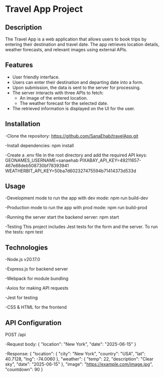 # Travel App Project

## Description
The Travel App is a web application that allows users to book trips by entering their destination and travel date. The app retrieves location details, weather forecasts, and relevant images using external APIs.

## Features
- User friendly interface.
- Users can enter their destination and departing date into a form.
- Upon submission, the data is sent to the server for processing.
- The server interacts with three APIs to fetch:
  - An image of the entered location.
  - The weather forecast for the selected date.
- The retrieved information is displayed on the UI for the user.

## Installation
-Clone the repository:
  https://github.com/SanaEhab/travelApp.git

-Install dependencies: 
  npm install

-Create a .env file in the root directory and add the required API keys:
  GEONAMES_USERNAME=sanaehab
  PIXABAY_API_KEY=49211657-467e88deb508730bf78393941
  WEATHERBIT_API_KEY=50ba7d602327475594b71414373d533d

## Usage
-Development mode
  to run the app with dev mode:
  npm run build-dev

-Production mode
  to run the app with prod mode:
  npm run build-prod

-Running the server
  start the backend server:
  npm start

-Testing
  This project includes Jest tests for the form and the server.
  To run the tests:
  npm test

## Technologies
-Node.js v20.17.0

-Express.js for backend server

-Webpack for module bundling

-Axios for making API requests

-Jest for testing

-CSS & HTML for the frontend

## API Configuration
POST /api

-Request body:
  {
  "location": "New York",
  "date": "2025-06-15"
  }

-Response:
  {
  "location": { "city": "New York", "country": "USA", "lat": 40.7128, "lng": -74.0060 },
  "weather": { "temp": 22, "description": "Clear sky", "date": "2025-06-15" },
  "image": "https://example.com/image.jpg",
  "countdown": 90
  }